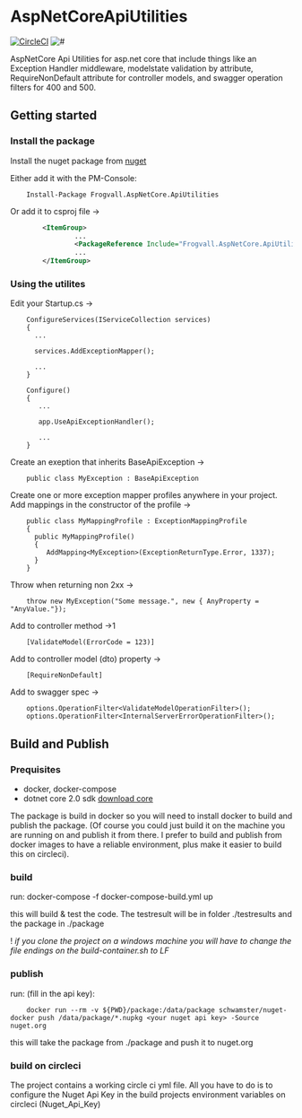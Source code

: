 # AspNetCoreApiUtilities

[![CircleCI](https://circleci.com/gh/schwamster/HttpService.svg?style=shield&circle-token)](https://circleci.com/gh/Frogvall/AspNetCoreApiUtilities)
![#](https://img.shields.io/nuget/v/Frogvall.AspNetCore.ApiUtilities.svg)

AspNetCore Api Utilities for asp.net core that include things like an Exception Handler middleware, modelstate validation by attribute, RequireNonDefault attribute for controller models, and swagger operation filters for 400 and 500.

## Getting started

### Install the package
Install the nuget package from [nuget](https://www.nuget.org/packages/Frogvall.AspNetCore.ApiUtilities/)

Either add it with the PM-Console:

        Install-Package Frogvall.AspNetCore.ApiUtilities

Or add it to csproj file ->
```xml
        <ItemGroup>
                ...
                <PackageReference Include="Frogvall.AspNetCore.ApiUtilities" Version="x.y.z" />
                ...
        </ItemGroup>
```
### Using the utilites

Edit your Startup.cs ->

        ConfigureServices(IServiceCollection services)
        {
          ...

          services.AddExceptionMapper();

          ...
        }

        Configure()
        {
           ...

           app.UseApiExceptionHandler();

           ...
        }

Create an exeption that inherits BaseApiException ->

        public class MyException : BaseApiException

Create one or more exception mapper profiles anywhere in your project. Add mappings in the constructor of the profile ->

        public class MyMappingProfile : ExceptionMappingProfile
        {
          public MyMappingProfile()
          {
             AddMapping<MyException>(ExceptionReturnType.Error, 1337);
          }
        }

Throw when returning non 2xx ->

        throw new MyException("Some message.", new { AnyProperty = "AnyValue."});

Add to controller method ->1

        [ValidateModel(ErrorCode = 123)]

Add to controller model (dto) property ->

        [RequireNonDefault]

Add to swagger spec ->

        options.OperationFilter<ValidateModelOperationFilter>();
        options.OperationFilter<InternalServerErrorOperationFilter>();

## Build and Publish

### Prequisites

* docker, docker-compose
* dotnet core 2.0 sdk  [download core](https://www.microsoft.com/net/core)

The package is build in docker so you will need to install docker to build and publish the package.
(Of course you could just build it on the machine you are running on and publish it from there.
I prefer to build and publish from docker images to have a reliable environment, plus make it easier
to build this on circleci).

### build

run:
        docker-compose -f docker-compose-build.yml up

this will build & test the code. The testresult will be in folder ./testresults and the package in ./package

! *if you clone the project on a windows machine you will have to change the file endings on the build-container.sh to LF*

### publish

run: (fill in the api key):

        docker run --rm -v ${PWD}/package:/data/package schwamster/nuget-docker push /data/package/*.nupkg <your nuget api key> -Source nuget.org

this will take the package from ./package and push it to nuget.org

### build on circleci

The project contains a working circle ci yml file. All you have to do is to configure the Nuget Api Key in the build projects environment variables on circleci (Nuget_Api_Key)


